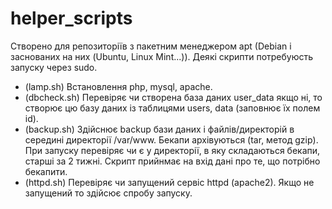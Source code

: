# helper_scripts

Створено для репозиторіїв з пакетним менеджером apt (Debian і заснованих на них (Ubuntu, Linux Mint...)).
Деякі скрипти потребуюсть запуску через sudo.

* (lamp.sh) Встановлення php, mysql, apache.
* (dbcheck.sh) Перевіряє чи створена база даних user_data якщо ні, то створює цю базу даних із таблицями users, data (заповнює їх полем id).
* (backup.sh) Здійснює backup бази даних і файлів/директорій в середині директорії /var/www. Бекапи архівуються (tar, метод gzip). При запуску перевіряє чи є у директорії, в яку складаються бекапи, старші за 2 тижні. Скрипт прийнмає на вхід дані про те, що потрібно бекапити.
* (httpd.sh) Перевіряє чи запущений сервіс httpd (apache2). Якщо не запущений то здійсює спробу запуску.
